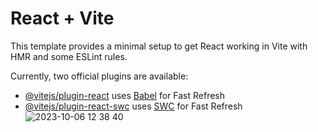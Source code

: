# React + Vite

This template provides a minimal setup to get React working in Vite with HMR and some ESLint rules.

Currently, two official plugins are available:

- [@vitejs/plugin-react](https://github.com/vitejs/vite-plugin-react/blob/main/packages/plugin-react/README.md) uses [Babel](https://babeljs.io/) for Fast Refresh
- [@vitejs/plugin-react-swc](https://github.com/vitejs/vite-plugin-react-swc) uses [SWC](https://swc.rs/) for Fast Refresh
![2023-10-06 12 38 40](https://github.com/masai-course/abhijit_barman_fw26_1006/assets/113384779/19de5bea-36cf-46dc-9381-82496d9985f9)
